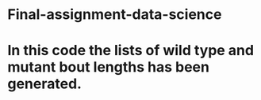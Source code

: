 # Final-assignment-data-science
# In this code the lists of wild type and mutant bout lengths has been generated. 

